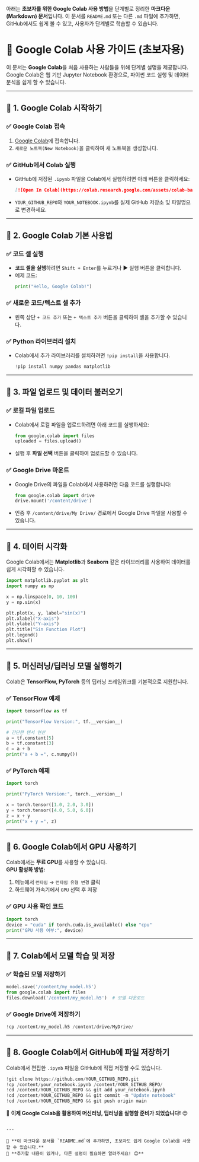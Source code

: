 아래는 **초보자를 위한 Google Colab 사용 방법**을 단계별로 정리한 **마크다운(Markdown) 문서**입니다. 이 문서를 `README.md` 또는 다른 `.md` 파일에 추가하면, GitHub에서도 쉽게 볼 수 있고, 사용자가 단계별로 학습할 수 있습니다.

# 📌 Google Colab 사용 가이드 (초보자용)
이 문서는 **Google Colab**을 처음 사용하는 사람들을 위해 단계별 설명을 제공합니다.  
Google Colab은 웹 기반 Jupyter Notebook 환경으로, 파이썬 코드 실행 및 데이터 분석을 쉽게 할 수 있습니다.

---

## 📌 1. Google Colab 시작하기
### ✅ Google Colab 접속
1. [Google Colab](https://colab.research.google.com/)에 접속합니다.
2. `새로운 노트북(New Notebook)`을 클릭하여 새 노트북을 생성합니다.

### ✅ GitHub에서 Colab 실행
- GitHub에 저장된 `.ipynb` 파일을 Colab에서 실행하려면 아래 버튼을 클릭하세요:
  ```md
  [![Open In Colab](https://colab.research.google.com/assets/colab-badge.svg)](https://colab.research.google.com/github/YOUR_GITHUB_REPO/blob/main/notebooks/YOUR_NOTEBOOK.ipynb)
  ```
- `YOUR_GITHUB_REPO`와 `YOUR_NOTEBOOK.ipynb`를 실제 GitHub 저장소 및 파일명으로 변경하세요.

---

## 📌 2. Google Colab 기본 사용법
### ✅ 코드 셀 실행
- **코드 셀을 실행**하려면 `Shift + Enter`를 누르거나 ▶️ 실행 버튼을 클릭합니다.
- 예제 코드:
  ```python
  print("Hello, Google Colab!")
  ```

### ✅ 새로운 코드/텍스트 셀 추가
- 왼쪽 상단 `+ 코드 추가` 또는 `+ 텍스트 추가` 버튼을 클릭하여 셀을 추가할 수 있습니다.

### ✅ Python 라이브러리 설치
- Colab에서 추가 라이브러리를 설치하려면 `!pip install`을 사용합니다.
  ```python
  !pip install numpy pandas matplotlib
  ```

---

## 📌 3. 파일 업로드 및 데이터 불러오기
### ✅ 로컬 파일 업로드
- Colab에서 로컬 파일을 업로드하려면 아래 코드를 실행하세요:
  ```python
  from google.colab import files
  uploaded = files.upload()
  ```
- 실행 후 **파일 선택** 버튼을 클릭하여 업로드할 수 있습니다.

### ✅ Google Drive 마운트
- Google Drive의 파일을 Colab에서 사용하려면 다음 코드를 실행합니다:
  ```python
  from google.colab import drive
  drive.mount('/content/drive')
  ```
- 인증 후 `/content/drive/My Drive/` 경로에서 Google Drive 파일을 사용할 수 있습니다.

---

## 📌 4. 데이터 시각화
Google Colab에서는 **Matplotlib**과 **Seaborn** 같은 라이브러리를 사용하여 데이터를 쉽게 시각화할 수 있습니다.

```python
import matplotlib.pyplot as plt
import numpy as np

x = np.linspace(0, 10, 100)
y = np.sin(x)

plt.plot(x, y, label="sin(x)")
plt.xlabel("X-axis")
plt.ylabel("Y-axis")
plt.title("Sin Function Plot")
plt.legend()
plt.show()
```

---

## 📌 5. 머신러닝/딥러닝 모델 실행하기
Colab은 **TensorFlow, PyTorch** 등의 딥러닝 프레임워크를 기본적으로 지원합니다.

### ✅ TensorFlow 예제
```python
import tensorflow as tf

print("TensorFlow Version:", tf.__version__)

# 간단한 텐서 연산
a = tf.constant(5)
b = tf.constant(3)
c = a + b
print("a + b =", c.numpy())
```

### ✅ PyTorch 예제
```python
import torch

print("PyTorch Version:", torch.__version__)

x = torch.tensor([1.0, 2.0, 3.0])
y = torch.tensor([4.0, 5.0, 6.0])
z = x + y
print("x + y =", z)
```

---

## 📌 6. Google Colab에서 GPU 사용하기
Colab에서는 **무료 GPU**를 사용할 수 있습니다.  
**GPU 활성화 방법:**
1. 메뉴에서 `런타임` → `런타임 유형 변경` 클릭
2. 하드웨어 가속기에서 `GPU` 선택 후 저장

### ✅ GPU 사용 확인 코드
```python
import torch
device = "cuda" if torch.cuda.is_available() else "cpu"
print("GPU 사용 여부:", device)
```

---

## 📌 7. Colab에서 모델 학습 및 저장
### ✅ 학습된 모델 저장하기
```python
model.save('/content/my_model.h5')
from google.colab import files
files.download('/content/my_model.h5')  # 모델 다운로드
```

### ✅ Google Drive에 저장하기
```python
!cp /content/my_model.h5 /content/drive/MyDrive/
```

---

## 📌 8. Google Colab에서 GitHub에 파일 저장하기
Colab에서 편집한 `.ipynb` 파일을 GitHub에 직접 저장할 수도 있습니다.

```python
!git clone https://github.com/YOUR_GITHUB_REPO.git
!cp /content/your_notebook.ipynb /content/YOUR_GITHUB_REPO/
!cd /content/YOUR_GITHUB_REPO && git add your_notebook.ipynb
!cd /content/YOUR_GITHUB_REPO && git commit -m "Update notebook"
!cd /content/YOUR_GITHUB_REPO && git push origin main
```

🚀 **이제 Google Colab을 활용하여 머신러닝, 딥러닝을 실행할 준비가 되었습니다!** 😊
```

---

📌 **이 마크다운 문서를 `README.md`에 추가하면, 초보자도 쉽게 Google Colab을 사용할 수 있습니다.**  
📌 **추가할 내용이 있거나, 다른 설명이 필요하면 알려주세요! 😊**
